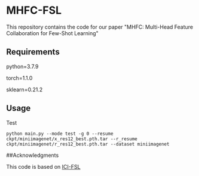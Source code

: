 # MHFC-FSL
This repository contains the code for our paper "MHFC: Multi-Head Feature Collaboration for Few-Shot Learning"

## Requirements

python=3.7.9

torch=1.1.0

sklearn=0.21.2

## Usage
Test
```
python main.py --mode test -g 0 --resume ckpt/miniimagenet/x_res12_best.pth.tar --r_resume ckpt/miniimagenet/r_res12_best.pth.tar --dataset miniimagenet
```

##Acknowledgments

This code is based on [ICI-FSL](https://github.com/Yikai-Wang/ICI-FSL/blob/master/V1-CVPR20/)